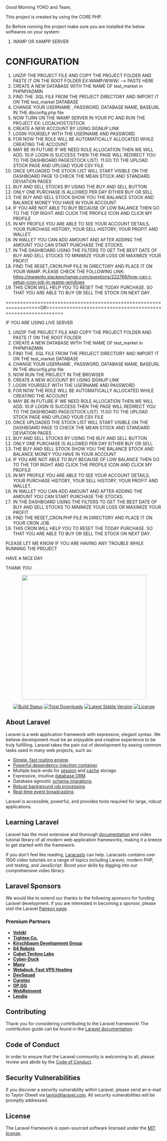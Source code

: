 Good Morning YOKO and Team,

This project is created by using the CORE PHP.

So Before running the project make sure you are installed the below softwares on your system:

1. WAMP OR XAMPP SERVER

CONFIGURATION
=============

1. UNZIP THE PROJECT FILE AND COPY THE PROJECT FOLDER AND PASTE IT ON THE ROOT FOLDER EX:WAMP/WWW/ --> PASTE HERE
2. CREATE A NEW DATABASE WITH THE NAME OF test_market in PHPMYADMIN
3. FIND THE .SQL FILE FROM THE PROJECT DIRECTORY AND IMPORT IT ON THE test_market DATABASE
4. CHANGE YOUR USERNAME , PASSWORD, DATABASE NAME, BASEURL IN THE dbconfig.php file
5. NOW TURN ON THE WAMP SERVER IN YOUR PC AND RUN THE PROJECT EX: LOCALHOST/STOCK
6. CREATE A NEW ACCOUNT BY USING SIGNUP LINK
7. LOGIN YOURSELF WITH THE USERNAME AND PASSWORD
8. FOR NOW THE ROLE WILL BE AUTOMATICALLY ALLOCATED WHILE CREATING THE ACCOUNT
9. MAY BE IN FUTURE IF WE NEED ROLE ALLOCATION THEN WE WILL ADD.
10.IF LOGIN IS SUCCESS THEN THE PAGE WILL REDIRECT YOU TO THE DASHBOARD PAGE(STOCK LIST).
11.GO TO THE UPLOAD STOCK PAGE AND UPLOAD YOUR CSV FILE
12. ONCE UPLOADED THE STOCK LIST WILL START VISIBLE ON THE DASHBOARD PAGE
13  CHECK THE MEAN STOCK AND STANDARD DEVIATION PAGES
14. BUY AND SELL STOCKS BY USING THE BUY AND SELL BUTTON
15. ONLY ONE PURCHASE IS ALLOWED PER DAY EITHER BUY OR SELL
16. THE BUY AND SELL STOCK SHOW YOU THE BALANCE STOCK AND BALANCE MONEY YOU HAVE IN YOUR ACCOUNT
17. IF YOU ARE NOT ABLE TO BUY BECAUSE OF LOW BALANCE THEN GO TO THE TOP RIGHT AND CLICK THE PROFILE ICON AND CLICK MY PROFILE 
18. IN MY PROFILE YOU ARE ABLE TO SEE YOUR ACCOUNT DETAILS, YOUR PURCHASE HISTORY, YOUR SELL HISTORY, YOUR PROFIT AND WALLET.
19. IN WALLET YOU CAN ADD AMOUNT AND AFTER ADDING THE AMOUNT YOU CAN START PURCHASE THE STOCKS.
20. IN THE DASHBOARD USING THE FILTERS TO GET THE BEST DATE OF BUY AND SELL STOCKS TO MINIMIZE YOUR LOSS OR MAXIMIZE YOUR PROFIT
21. FIND THE RESET_CRON.PHP FILE IN DIRECTORY AND PLACE IT ON YOUR WAMP. PLEASE CHECK THE FOLLOWING LINK: https://magento.stackexchange.com/questions/222766/how-can-i-setup-cron-job-in-wamp-windows
22. THIS CRON WILL HELP YOU TO RESET THE TODAY PURCHASE. SO THAT YOU ARE ABLE TO BUY OR SELL THE STOCK ON NEXT DAY.



==================================================================OR============================================================

IF YOU ARE USING LIVE SERVER

1. UNZIP THE PROJECT FILE AND COPY THE PROJECT FOLDER AND PASTE IT ON THE ROOT FOLDER 
2. CREATE A NEW DATABASE WITH THE NAME OF test_market in PHPMYADMIN
3. FIND THE .SQL FILE FROM THE PROJECT DIRECTORY AND IMPORT IT ON THE test_market DATABASE
4. CHANGE YOUR USERNAME , PASSWORD, DATABASE NAME, BASEURL IN THE dbconfig.php file
5. NOW RUN THE PROJECT IN THE BROWSER 
6. CREATE A NEW ACCOUNT BY USING SIGNUP LINK
7. LOGIN YOURSELF WITH THE USERNAME AND PASSWORD
8. FOR NOW THE ROLE WILL BE AUTOMATICALLY ALLOCATED WHILE CREATING THE ACCOUNT
9. MAY BE IN FUTURE IF WE NEED ROLE ALLOCATION THEN WE WILL ADD.
10.IF LOGIN IS SUCCESS THEN THE PAGE WILL REDIRECT YOU TO THE DASHBOARD PAGE(STOCK LIST).
11.GO TO THE UPLOAD STOCK PAGE AND UPLOAD YOUR CSV FILE
12. ONCE UPLOADED THE STOCK LIST WILL START VISIBLE ON THE DASHBOARD PAGE
13  CHECK THE MEAN STOCK AND STANDARD DEVIATION PAGES
14. BUY AND SELL STOCKS BY USING THE BUY AND SELL BUTTON
15. ONLY ONE PURCHASE IS ALLOWED PER DAY EITHER BUY OR SELL
16. THE BUY AND SELL STOCK SHOW YOU THE BALANCE STOCK AND BALANCE MONEY YOU HAVE IN YOUR ACCOUNT
17. IF YOU ARE NOT ABLE TO BUY BECAUSE OF LOW BALANCE THEN GO TO THE TOP RIGHT AND CLICK THE PROFILE ICON AND CLICK MY PROFILE 
18. IN MY PROFILE YOU ARE ABLE TO SEE YOUR ACCOUNT DETAILS, YOUR PURCHASE HISTORY, YOUR SELL HISTORY, YOUR PROFIT AND WALLET.
19. IN WALLET YOU CAN ADD AMOUNT AND AFTER ADDING THE AMOUNT YOU CAN START PURCHASE THE STOCKS.
20. IN THE DASHBOARD USING THE FILTERS TO GET THE BEST DATE OF BUY AND SELL STOCKS TO MINIMIZE YOUR LOSS OR MAXIMIZE YOUR PROFIT
21. FIND THE RESET_CRON.PHP FILE IN DIRECTORY AND PLACE IT ON YOUR CRON JOB. 
22. THIS CRON WILL HELP YOU TO RESET THE TODAY PURCHASE. SO THAT YOU ARE ABLE TO BUY OR SELL THE STOCK ON NEXT DAY. 


PLEASE LET ME KNOW IF YOU ARE HAVING ANY TROUBLE WHILE RUNNING THE PROJECT


HAVE A NICE DAY

THANK YOU
























<p align="center"><a href="https://laravel.com" target="_blank"><img src="https://raw.githubusercontent.com/laravel/art/master/logo-lockup/5%20SVG/2%20CMYK/1%20Full%20Color/laravel-logolockup-cmyk-red.svg" width="400"></a></p>

<p align="center">
<a href="https://travis-ci.org/laravel/framework"><img src="https://travis-ci.org/laravel/framework.svg" alt="Build Status"></a>
<a href="https://packagist.org/packages/laravel/framework"><img src="https://img.shields.io/packagist/dt/laravel/framework" alt="Total Downloads"></a>
<a href="https://packagist.org/packages/laravel/framework"><img src="https://img.shields.io/packagist/v/laravel/framework" alt="Latest Stable Version"></a>
<a href="https://packagist.org/packages/laravel/framework"><img src="https://img.shields.io/packagist/l/laravel/framework" alt="License"></a>
</p>

## About Laravel

Laravel is a web application framework with expressive, elegant syntax. We believe development must be an enjoyable and creative experience to be truly fulfilling. Laravel takes the pain out of development by easing common tasks used in many web projects, such as:

- [Simple, fast routing engine](https://laravel.com/docs/routing).
- [Powerful dependency injection container](https://laravel.com/docs/container).
- Multiple back-ends for [session](https://laravel.com/docs/session) and [cache](https://laravel.com/docs/cache) storage.
- Expressive, intuitive [database ORM](https://laravel.com/docs/eloquent).
- Database agnostic [schema migrations](https://laravel.com/docs/migrations).
- [Robust background job processing](https://laravel.com/docs/queues).
- [Real-time event broadcasting](https://laravel.com/docs/broadcasting).

Laravel is accessible, powerful, and provides tools required for large, robust applications.

## Learning Laravel

Laravel has the most extensive and thorough [documentation](https://laravel.com/docs) and video tutorial library of all modern web application frameworks, making it a breeze to get started with the framework.

If you don't feel like reading, [Laracasts](https://laracasts.com) can help. Laracasts contains over 1500 video tutorials on a range of topics including Laravel, modern PHP, unit testing, and JavaScript. Boost your skills by digging into our comprehensive video library.

## Laravel Sponsors

We would like to extend our thanks to the following sponsors for funding Laravel development. If you are interested in becoming a sponsor, please visit the Laravel [Patreon page](https://patreon.com/taylorotwell).

### Premium Partners

- **[Vehikl](https://vehikl.com/)**
- **[Tighten Co.](https://tighten.co)**
- **[Kirschbaum Development Group](https://kirschbaumdevelopment.com)**
- **[64 Robots](https://64robots.com)**
- **[Cubet Techno Labs](https://cubettech.com)**
- **[Cyber-Duck](https://cyber-duck.co.uk)**
- **[Many](https://www.many.co.uk)**
- **[Webdock, Fast VPS Hosting](https://www.webdock.io/en)**
- **[DevSquad](https://devsquad.com)**
- **[Curotec](https://www.curotec.com/services/technologies/laravel/)**
- **[OP.GG](https://op.gg)**
- **[WebReinvent](https://webreinvent.com/?utm_source=laravel&utm_medium=github&utm_campaign=patreon-sponsors)**
- **[Lendio](https://lendio.com)**

## Contributing

Thank you for considering contributing to the Laravel framework! The contribution guide can be found in the [Laravel documentation](https://laravel.com/docs/contributions).

## Code of Conduct

In order to ensure that the Laravel community is welcoming to all, please review and abide by the [Code of Conduct](https://laravel.com/docs/contributions#code-of-conduct).

## Security Vulnerabilities

If you discover a security vulnerability within Laravel, please send an e-mail to Taylor Otwell via [taylor@laravel.com](mailto:taylor@laravel.com). All security vulnerabilities will be promptly addressed.

## License

The Laravel framework is open-sourced software licensed under the [MIT license](https://opensource.org/licenses/MIT).
